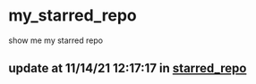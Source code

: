 # my_starred_repo
show me my starred repo

update at 11/14/21 12:17:17 in [starred_repo](./index.html)
---

